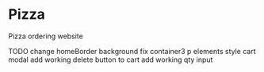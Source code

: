 # Pizza

Pizza ordering website

TODO
change homeBorder background
fix container3 p elements
style cart modal
add working delete button to cart
add working qty input

